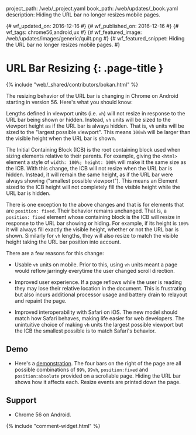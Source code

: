project_path: /web/_project.yaml
book_path: /web/updates/_book.yaml
description: Hiding the URL bar no longer resizes mobile pages.

{# wf_updated_on: 2016-12-16 #}
{# wf_published_on: 2016-12-16 #}
{# wf_tags: chrome56,android,ux #}
{# wf_featured_image: /web/updates/images/generic/quilt.png #}
{# wf_featured_snippet: Hiding the URL bar no longer resizes mobile pages. #}

# URL Bar Resizing {: .page-title }

{% include "web/_shared/contributors/bokan.html" %}

The resizing behavior of the URL bar is changing in Chrome on Android starting
in version 56. Here's what you should know:

Lengths defined in viewport units (i.e. `vh`) will not resize in response
to the URL bar being shown or hidden. Instead, `vh` units will be sized to the
viewport height as if the URL bar is always hidden. That is, `vh` units will be
sized to the "largest possible viewport". This means `100vh` will be larger
than the visible height when the URL bar is shown.

The Initial Containing Block (ICB) is the root containing block used when
sizing elements relative to their parents. For example, giving the `<html>`
element a style of `width: 100%; height: 100%` will make it the same size as
the ICB. With this change, the ICB will not resize when the URL bar is hidden.
Instead, it will remain the same height, as if the URL bar were always showing
("smallest possible viewport"). This means an Element sized to the ICB height
will not completely fill the visible height while the URL bar is hidden.

There is one exception to the above changes and that is for elements that are
`position: fixed`. Their behavior remains unchanged. That is, a `position:
fixed` element whose containing block is the ICB will resize in response to the
URL bar showing or hiding. For example, if its height is `100%` it will always fill
exactly the visible height, whether or not the URL bar is shown. Similarly for
`vh` lengths, they will also resize to match the visible height taking the URL
bar position into account.

There are a few reasons for this change:

* Usable `vh` units on mobile. Prior to this, using `vh`
units meant a page would reflow jarringly everytime the user changed scroll
direction.

* Improved user experience. If a page reflows while the user is reading they
may lose their relative location in the document. This is frustrating but also
incurs additional processor usage and battery drain to relayout and repaint
the page.

* Improved interoperability with Safari on iOS. The new model should match how
Safari behaves, making life easier for web developers. The unintuitive choice
of making `vh` units the largest possible viewport but the ICB the smallest
possible is to match Safari's behavior.

## Demo
* Here's a [demonstration](https://googlechrome.github.io/samples/image-capture/index.html).
The four bars on the right of the page are all possible combinations of `99%`,
`99vh`, `position:fixed` and `position:absolute` provided on a scrollable page.
Hiding the URL bar shows how it affects each. Resize events are printed down
the page.

## Support
* Chrome 56 on Android.

{% include "comment-widget.html" %}
